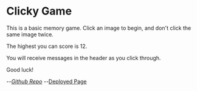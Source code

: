# Clicky Game

This is a basic memory game. Click an image to begin, and don't click the same image twice.

The highest you can score is 12.

You will receive messages in the header as you click through.

Good luck!

--*[Github Repo](https://github.com/tomrennhack/clicky-game-renns)
--*[Deployed Page](https://tomrennhack.github.io/clicky-game-renns/)
